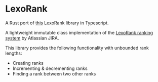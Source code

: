 # LexoRank

A Rust port of [this](https://github.com/Kayron013/LexoRank) LexoRank library in Typescript.

A lightweight immutable class implementation of the [LexoRank ranking system](https://youtu.be/OjQv9xMoFbg) by Atlassian JIRA.

This library provides the following functionality with unbounded rank lengths:

- Creating ranks
- Incrementing & decrementing ranks
- Finding a rank between two other ranks
